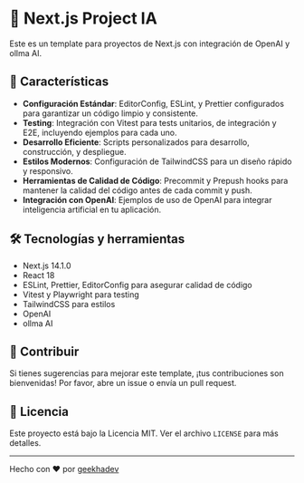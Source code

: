 # 🚀 Next.js Project IA

Este es un template para proyectos de Next.js con integración de OpenAI y ollma AI.

## 🌟 Características

- **Configuración Estándar**: EditorConfig, ESLint, y Prettier configurados para garantizar un código limpio y consistente.
- **Testing**: Integración con Vitest para tests unitarios, de integración y E2E, incluyendo ejemplos para cada uno.
- **Desarrollo Eficiente**: Scripts personalizados para desarrollo, construcción, y despliegue.
- **Estilos Modernos**: Configuración de TailwindCSS para un diseño rápido y responsivo.
- **Herramientas de Calidad de Código**: Precommit y Prepush hooks para mantener la calidad del código antes de cada commit y push.
- **Integración con OpenAI**: Ejemplos de uso de OpenAI para integrar inteligencia artificial en tu aplicación.

## 🛠️ Tecnologías y herramientas

- Next.js 14.1.0
- React 18
- ESLint, Prettier, EditorConfig para asegurar calidad de código
- Vitest y Playwright para testing
- TailwindCSS para estilos
- OpenAI
- ollma AI

## 🤝 Contribuir

Si tienes sugerencias para mejorar este template, ¡tus contribuciones son bienvenidas! Por favor, abre un issue o envía un pull request.

## 📝 Licencia

Este proyecto está bajo la Licencia MIT. Ver el archivo `LICENSE` para más detalles.

---

Hecho con ❤️ por [geekhadev](https://geekha.dev)
